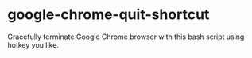 # google-chrome-quit-shortcut
Gracefully terminate Google Chrome browser with this bash script using hotkey you like.
